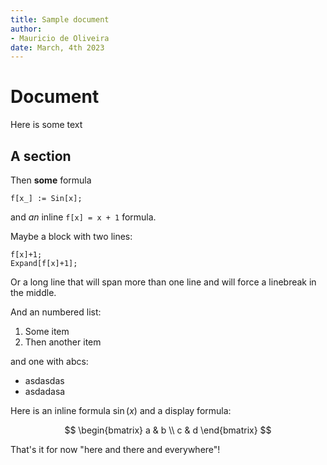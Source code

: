 ```yaml
---
title: Sample document
author: 
- Mauricio de Oliveira
date: March, 4th 2023
---
```

# Document

Here is some text

## A section

Then **some** formula

    f[x_] := Sin[x];

and *an* inline `f[x] = x + 1` formula.

Maybe a block with two lines:

    f[x]+1;
	Expand[f[x]+1];

Or a long line that will span more than one line and will force a linebreak 
in the middle.

And an numbered list:

1. Some item
2. Then another item

and one with abcs:

- asdasdas
- asdadasa

Here is an inline formula $\sin(x)$ and a display formula:

$$
\begin{bmatrix}
a & b \\ c & d
\end{bmatrix}
$$

That's it for now "here and there and everywhere"!

